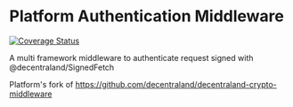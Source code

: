# Platform Authentication Middleware

[![Coverage Status](https://coveralls.io/repos/github/decentraland/platform-crypto-middleware/badge.svg?branch=main)](https://coveralls.io/github/decentraland/platform-crypto-middleware?branch=main)

A multi framework middleware to authenticate request signed with @decentraland/SignedFetch

Platform's fork of https://github.com/decentraland/decentraland-crypto-middleware
